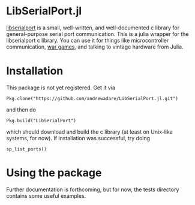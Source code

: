 # LibSerialPort.jl

[libserialport](http://sigrok.org/wiki/Libserialport) is a small, well-written, and well-documented c library for general-purpose serial port communication. This is a julia wrapper for the libserialport c library. You can use it for things like microcontroller communication, [war games](http://www.imdb.com/media/rm542161664/tt0086567?ref_=ttmi_mi_all_sf_2), and talking to vintage hardware from Julia.

# Installation

This package is not yet registered. Get it via

    Pkg.clone("https://github.com/andrewadare/LibSerialPort.jl.git")

and then do

    Pkg.build("LibSerialPort")

which should download and build the c library (at least on Unix-like systems, for now). If installation was successful, try doing

    sp_list_ports()

# Using the package
Further documentation is forthcoming, but for now, the tests directory contains some useful examples.

